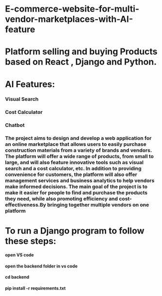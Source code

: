 # E-commerce-website-for-multi-vendor-marketplaces-with-AI-feature
# Platform selling and buying Products based on React , Django and Python. 
# AI Features:
### Visual Search
### Cost Calculator 
### Chatbot
### The project aims to design and develop a web application for an online marketplace that allows users to easily purchase construction materials from a variety of brands and vendors. The platform will offer a wide range of products, from small to large, and will also feature innovative tools such as visual search and a cost calculator, etc. In addition to providing convenience for customers, the platform will also offer management services and business analytics to help vendors make informed decisions. The main goal of the project is to make it easier for people to find and purchase the products they need, while also promoting efficiency and cost-effectiveness.By bringing together multiple vendors on one platform


# To run a Django program to follow these steps:
#### open VS code
#### open the backend folder in vs code
#### cd backend
#### pip install -r requirements.txt
